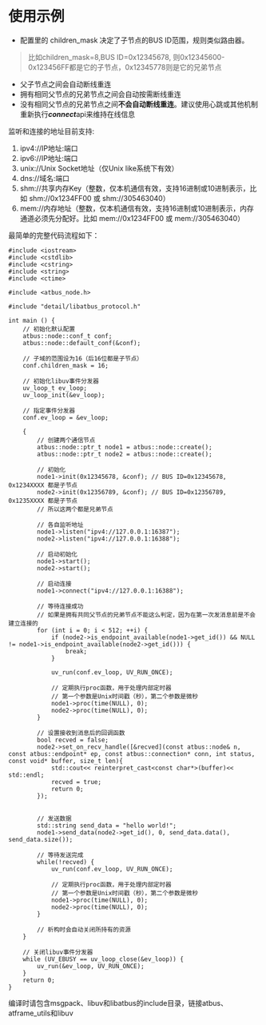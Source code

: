 使用示例
======

+ 配置里的 children_mask 决定了子节点的BUS ID范围，规则类似路由器。
> 比如children_mask=8,BUS ID=0x12345678, 则0x12345600-0x123456FF都是它的子节点，0x12345778则是它的兄弟节点

+ 父子节点之间会自动断线重连
+ 拥有相同父节点的兄弟节点之间会自动按需断线重连
+ 没有相同父节点的兄弟节点之间**不会自动断线重连**。建议使用心跳或其他机制重新执行***connect***api来维持在线信息


监听和连接的地址目前支持:

1. ipv4://IP地址:端口
2. ipv6://IP地址:端口
3. unix://Unix Socket地址（仅Unix like系统下有效）
4. dns://域名:端口
5. shm://共享内存Key（整数，仅本机通信有效，支持16进制或10进制表示，比如 shm://0x1234FF00 或 shm://305463040）
6. mem://内存地址（整数，仅本机通信有效，支持16进制或10进制表示，内存通道必须先分配好。比如 mem://0x1234FF00 或 mem://305463040）

最简单的完整代码流程如下：
```
#include <iostream>
#include <cstdlib>
#include <cstring>
#include <string>
#include <ctime>

#include <atbus_node.h>

#include "detail/libatbus_protocol.h"

int main () {
    // 初始化默认配置
    atbus::node::conf_t conf;
    atbus::node::default_conf(&conf);
    
    // 子域的范围设为16（后16位都是子节点）
    conf.children_mask = 16;
    
    // 初始化libuv事件分发器
    uv_loop_t ev_loop;
    uv_loop_init(&ev_loop);
    
    // 指定事件分发器
    conf.ev_loop = &ev_loop;
    
    {
        // 创建两个通信节点
        atbus::node::ptr_t node1 = atbus::node::create();
        atbus::node::ptr_t node2 = atbus::node::create();
        
        // 初始化
        node1->init(0x12345678, &conf); // BUS ID=0x12345678, 0x1234XXXX 都是子节点
        node2->init(0x12356789, &conf); // BUS ID=0x12356789, 0x1235XXXX 都是子节点
        // 所以这两个都是兄弟节点
        
        // 各自监听地址
        node1->listen("ipv4://127.0.0.1:16387");
        node2->listen("ipv4://127.0.0.1:16388");

        // 启动初始化
        node1->start();
        node2->start();
        
        // 启动连接
        node1->connect("ipv4://127.0.0.1:16388");
        
        // 等待连接成功
        // 如果是拥有共同父节点的兄弟节点不能这么判定，因为在第一次发消息前是不会建立连接的
        for (int i = 0; i < 512; ++i) {
            if (node2->is_endpoint_available(node1->get_id()) && NULL != node1->is_endpoint_available(node2->get_id())) {
                break;
            }

            uv_run(conf.ev_loop, UV_RUN_ONCE);
            
            // 定期执行proc函数，用于处理内部定时器
            // 第一个参数是Unix时间戳（秒），第二个参数是微秒
            node1->proc(time(NULL), 0);
            node2->proc(time(NULL), 0);
        }
        
        // 设置接收到消息后的回调函数
        bool recved = false;
        node2->set_on_recv_handle([&recved](const atbus::node& n, const atbus::endpoint* ep, const atbus::connection* conn, int status, const void* buffer, size_t len){
            std::cout<< reinterpret_cast<const char*>(buffer)<< std::endl;
            recved = true;
            return 0;
        });
        
        
        // 发送数据
        std::string send_data = "hello world!";
        node1->send_data(node2->get_id(), 0, send_data.data(), send_data.size());
        
        // 等待发送完成
        while(!recved) {
            uv_run(conf.ev_loop, UV_RUN_ONCE);
            
            // 定期执行proc函数，用于处理内部定时器
            // 第一个参数是Unix时间戳（秒），第二个参数是微秒
            node1->proc(time(NULL), 0);
            node2->proc(time(NULL), 0);
        }
        
        // 析构时会自动关闭所持有的资源
    }
    
    // 关闭libuv事件分发器
    while (UV_EBUSY == uv_loop_close(&ev_loop)) {
        uv_run(&ev_loop, UV_RUN_ONCE);
    }
    return 0;
}
```

编译时请包含msgpack、libuv和libatbus的include目录，链接atbus、atframe_utils和libuv